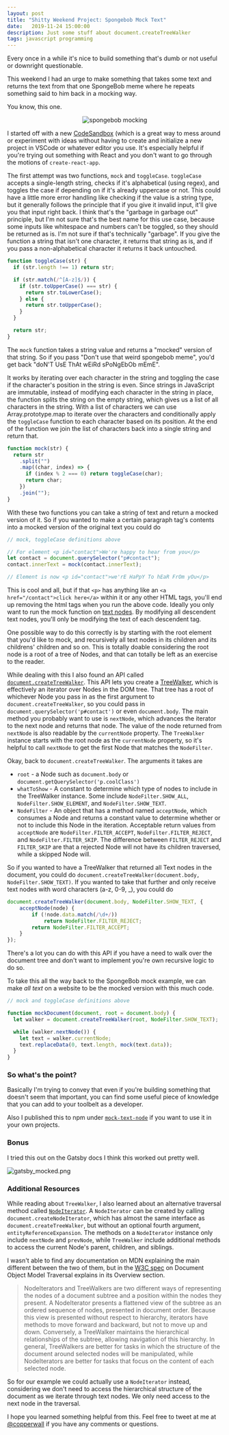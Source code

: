 ```yaml
---
layout: post
title: "Shitty Weekend Project: Spongebob Mock Text"
date:   2019-11-24 15:00:00
description: Just some stuff about document.createTreeWalker
tags: javascript programming
---
```

Every once in a while it's nice to build something that's dumb or not useful or downright questionable.

This weekend I had an urge to make something that takes some text and returns the text from that one SpongeBob meme where he repeats something said to him back in a mocking way.

You know, this one.

<div style="text-align: center">

![spongebob mocking](https://copperwall-blog-images.s3.us-west-2.amazonaws.com/copperwall-dev/Mocking-Spongebob.jpg)

</div>

I started off with a new [CodeSandbox](https://codesandbox.io) (which is a great way to mess around or experiment with ideas without having to create and initialize a new project in VSCode or whatever editor you use. It's especially helpful if you're trying out something with React and you don't want to go through the motions of `create-react-app`.

The first attempt was two functions, `mock` and `toggleCase`. `toggleCase` accepts a single-length string, checks if it's alphabetical (using regex), and toggles the case if depending on if it's already uppercase or not. This could have a little more error handling like checking if the value is a string type, but it generally follows the principle that if you give it invalid input, it'll give you that input right back. I think that's the "garbage in garbage out" principle, but I'm not sure that's the best name for this use case, because some inputs like whitespace and numbers can't be toggled, so they should be returned as is. I'm not sure if that's technically "garbage". If you give the function a string that isn't one character, it returns that string as is, and if you pass a non-alphabetical character it returns it back untouched.


```js
function toggleCase(str) {
  if (str.length !== 1) return str;

  if (str.match(/^[A-z]$/)) {
    if (str.toUpperCase() === str) {
      return str.toLowerCase();
    } else {
      return str.toUpperCase();
    }
  }

  return str;
}
```

The `mock` function takes a string value and returns a "mocked" version of that string. So if you pass "Don't use that weird spongebob meme", you'd get back "doN'T UsE ThAt wEiRd sPoNgEbOb mEmE".

It works by iterating over each character in the string and toggling the case if the character's position in the string is even. Since strings in JavaScript are immutable, instead of modifying each character in the string in place, the function splits the string on the empty string, which gives us a list of all characters in the string. With a list of characters we can use Array.prototype.map to iterate over the characters and conditionally apply the `toggleCase` function to each character based on its position. At the end of the function we join the list of characters back into a single string and return that.

```js
function mock(str) {
  return str
    .split("")
    .map((char, index) => {
      if (index % 2 === 0) return toggleCase(char);
      return char;
    })
    .join("");
}
```

With these two functions you can take a string of text and return a mocked version of it. So if you wanted to make a certain paragraph tag's contents into a mocked version of the original text you could do

```js
// mock, toggleCase definitions above

// For element <p id="contact">We're happy to hear from you</p>
let contact = document.querySelector("p#contact");
contact.innerText = mock(contact.innerText);

// Element is now <p id="contact">we'rE HaPpY To hEaR FrOm yOu</p>
```

This is cool and all, but if that `<p>` has anything like an `<a href="/contact">click here</a>` within it or any other HTML tags, you'll end up removing the html tags when you run the above code. Ideally you only want to run the mock function on [text nodes](https://developer.mozilla.org/en-US/docs/Web/API/Text). By modifying all descendent text nodes, you'll only be modifying the text of each descendent tag.

One possible way to do this correctly is by starting with the root element that you'd like to mock, and recursively all text nodes in its children and its childrens' children and so on. This is totally doable considering the root node is a root of a tree of Nodes, and that can totally be left as an exercise to the reader.

While dealing with this I also found an API called [`document.createTreeWalker`](https://developer.mozilla.org/en-US/docs/Web/API/Document/createTreeWalker). This API lets you create a [TreeWalker](https://developer.mozilla.org/en-US/docs/Web/API/TreeWalker), which is effectively an iterator over Nodes in the DOM tree. That tree has a root of whichever Node you pass in as the first argument to `document.createTreeWalker`, so you could pass in `document.querySelector('p#contact')` or even `document.body`. The main method you probably want to use is `nextNode`, which advances the iterator to the next node and returns that node. The value of the node returned from `nextNode` is also readable by the `currentNode` property. The `TreeWalker` instance starts with the root node as the `currentNode` property, so it's helpful to call `nextNode` to get the first Node that matches the `NodeFilter`.

Okay, back to `document.createTreeWalker`. The arguments it takes are
* `root` - a Node such as `document.body` or `document.getQuerySelector('p.coolClass')`
* `whatToShow` - A constant to determine which type of nodes to include in the TreeWalker instance. Some include `NodeFilter.SHOW_ALL`, `NodeFilter.SHOW_ELEMENT`, and `NodeFilter.SHOW_TEXT`.
* `NodeFilter` - An object that has a method named `acceptNode`, which consumes a Node and returns a constant value to determine whether or not to include this Node in the iteration. Acceptable return values from `acceptNode` are `NodeFilter.FILTER_ACCEPT`, `NodeFilter.FILTER_REJECT`, and `NodeFilter.FILTER_SKIP`. The difference between `FILTER_REJECT` and `FILTER_SKIP` are that a rejected Node will not have its children traversed, while a skipped Node will.

So if you wanted to have a TreeWalker that returned all Text nodes in the document, you could do `document.createTreeWalker(document.body, NodeFilter.SHOW_TEXT)`. If you wanted to take that further and only receive text nodes with word characters (a-z, 0-9, _), you could do

```js
document.createTreeWalker(document.body, NodeFilter.SHOW_TEXT, {
    acceptNode(node) {
        if (!node.data.match(/\d+/))
            return NodeFilter.FILTER_REJECT;
        return NodeFilter.FILTER_ACCEPT;
    }
});
```

There's a lot you can do with this API if you have a need to walk over the document tree and don't want to implement you're own recursive logic to do so.

To take this all the way back to the SpongeBob mock example, we can make _all text_ on a website to be the mocked version with this much code.

```js
// mock and toggleCase definitions above

function mockDocument(document, root = document.body) {
  let walker = document.createTreeWalker(root, NodeFilter.SHOW_TEXT);

  while (walker.nextNode()) {
    let text = walker.currentNode;
    text.replaceData(0, text.length, mock(text.data));
  }
}
```

### So what's the point?

Basically I'm trying to convey that even if you're building something that doesn't seem that important, you can find some useful piece of knowledge that you can add to your toolbelt as a developer.

Also I published this to npm under [`mock-text-node`](https://www.npmjs.com/package/mock-text-node) if you want to use it in your own projects.

### Bonus

I tried this out on the Gatsby docs I think this worked out pretty well.

![gatsby_mocked.png](https://copperwall-blog-images.s3.us-west-2.amazonaws.com/copperwall-dev/gatsby-mocked.png)

### Additional Resources

While reading about `TreeWalker`, I also learned about an alternative traversal method called [`NodeIterator`](https://developer.mozilla.org/en-US/docs/Web/API/NodeIterator). A `NodeIterator` can be created by calling `document.createNodeIterator`, which has almost the same interface as `document.createTreeWalker`, but without an optional fourth argument, `entityReferenceExpansion`. The methods on a `NodeIterator` instance only include `nextNode` and `prevNode`, while `TreeWalker` include additional methods to access the current Node's parent, children, and siblings.

I wasn't able to find any documentation on MDN explaining the main different between the two of them, but in the [W3C spec](https://www.w3.org/TR/DOM-Level-2-Traversal-Range/traversal.html#Traversal-overview-h2) on Document Object Model Traversal explains in its Overview section.

> NodeIterators and TreeWalkers are two different ways of representing the nodes of a document subtree and a position within the nodes they present. A NodeIterator presents a flattened view of the subtree as an ordered sequence of nodes, presented in document order. Because this view is presented without respect to hierarchy, iterators have methods to move forward and backward, but not to move up and down. Conversely, a TreeWalker maintains the hierarchical relationships of the subtree, allowing navigation of this hierarchy. In general, TreeWalkers are better for tasks in which the structure of the document around selected nodes will be manipulated, while NodeIterators are better for tasks that focus on the content of each selected node.

So for our example we could actually use a `NodeIterator` instead, considering we don't need to access the hierarchical structure of the document as we iterate through text nodes. We only need access to the next node in the traversal.

I hope you learned something helpful from this. Feel free to tweet at me at [@copperwall](https://twitter.com/copperwall) if you have any comments or questions.
